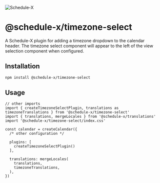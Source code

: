 ![Schedule-X](https://schedule-x.s3.eu-west-1.amazonaws.com/schedule-x-logo.png)

# @schedule-x/timezone-select

A Schedule-X plugin for adding a timezone dropdown to the calendar header. The timezone select component will appear to the left of the view selection component when configured.

## Installation

```bash
npm install @schedule-x/timezone-select
```

## Usage

```tsx
// other imports
import { createTimezoneSelectPlugin, translations as timezoneTranslations } from '@schedule-x/timezone-select'
import { translations, mergeLocales } from '@schedule-x/translations'
import '@schedule-x/timezone-select/index.css'

const calendar = createCalendar({
  /* other configuration */

  plugins: [
    createTimezoneSelectPlugin()
  ],

  translations: mergeLocales(
    translations,
    timezoneTranslations,
  ),
})
```
